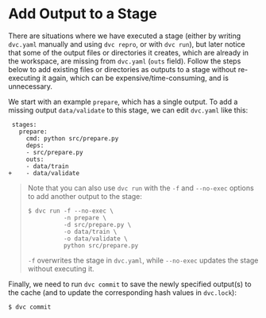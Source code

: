 # Add Output to a Stage

There are situations where we have executed a stage (either by writing
`dvc.yaml` manually and using `dvc repro`, or with `dvc run`), but later notice
that some of the output files or directories it creates, which are already in
the <abbr>workspace</abbr>, are missing from `dvc.yaml` (`outs` field). Follow
the steps below to add existing files or directories as <abbr>outputs</abbr> to
a stage without re-executing it again, which can be expensive/time-consuming,
and is unnecessary.

We start with an example `prepare`, which has a single output. To add a missing
output `data/validate` to this stage, we can edit `dvc.yaml` like this:

```git
 stages:
   prepare:
     cmd: python src/prepare.py
     deps:
     - src/prepare.py
     outs:
     - data/train
+    - data/validate
```

> Note that you can also use `dvc run` with the `-f` and `--no-exec` options to
> add another output to the stage:
>
> ```dvc
> $ dvc run -f --no-exec \
>           -n prepare \
>           -d src/prepare.py \
>           -o data/train \
>           -o data/validate \
>           python src/prepare.py
> ```
>
> `-f` overwrites the stage in `dvc.yaml`, while `--no-exec` updates the stage
> without executing it.

Finally, we need to run `dvc commit` to save the newly specified output(s) to
the <abbr>cache</abbr> (and to update the corresponding hash values in
`dvc.lock`):

```dvc
$ dvc commit
```
